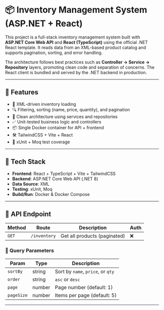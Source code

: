 # 📦 Inventory Management System (ASP.NET + React)

This project is a full-stack inventory management system built with **ASP.NET Core Web API** and **React (TypeScript)** using the official .NET React template.
It reads data from an XML-based product catalog and supports pagination, sorting, and error handling. 

The architecture follows best practices such as **Controller → Service → Repository** layers, promoting clean code and separation of concerns.
The React client is bundled and served by the .NET backend in production.

---

## 🚀 Features

- 📁 XML-driven inventory loading
- 🔍 Filtering, sorting (name, price, quantity), and pagination
- 🧱 Clean architecture using services and repositories
- ✅ Unit-tested business logic and controllers
- 📦 Single Docker container for API + frontend
- 🛠 TailwindCSS + Vite + React
- 🧪 xUnit + Moq test coverage

---

## 🧱 Tech Stack

- **Frontend**: React + TypeScript + Vite + TailwindCSS
- **Backend**: ASP.NET Core Web API (.NET 8)
- **Data Source**: XML
- **Testing**: xUnit, Moq
- **Build/Run**: Docker & Docker Compose

---

## 📂 API Endpoint

| **Method** | **Route**        | **Description**              | **Auth** |
|------------|------------------|------------------------------|----------|
| `GET`      | `/inventory`     | Get all products (paginated) | ❌       |

### 🔎 Query Parameters

| Param      | Type    | Description                     |
|------------|---------|---------------------------------|
| `sortBy`   | string  | Sort by `name`, `price`, or `qty` |
| `order`    | string  | `asc` or `desc`                 |
| `page`     | number  | Page number (default: 1)        |
| `pageSize` | number  | Items per page (default: 5)     |

---
